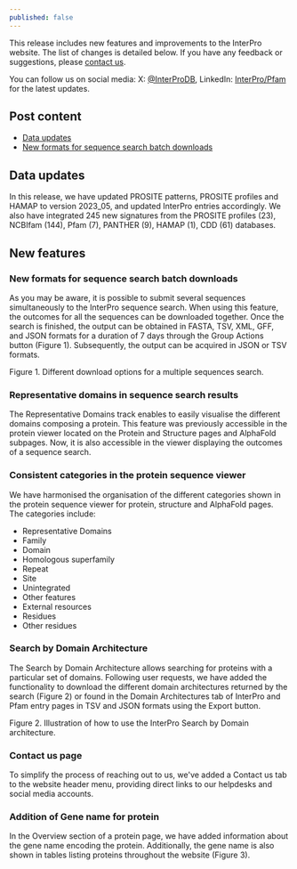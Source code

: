 ```yaml
---
published: false
---
```

This release includes new features and improvements to the InterPro website. The list of changes is detailed below. If you have any feedback or suggestions, please [contact us](https://www.ebi.ac.uk/support/interpro).

You can follow us on social media: X: [@InterProDB](https://twitter.com/InterProDB), LinkedIn: [InterPro/Pfam](https://www.linkedin.com/company/interpro-pfam/) for the latest updates.

## Post content
- [Data updates](#data-updates)
- [New formats for sequence search batch downloads](#New-formats-for-sequence-search-batch-downloads)

## Data updates
In this release, we have updated PROSITE patterns, PROSITE profiles and HAMAP to version 2023_05, and updated InterPro entries accordingly.
We also have integrated 245 new signatures from the PROSITE profiles (23), NCBIfam (144), Pfam (7), PANTHER (9), HAMAP (1), CDD (61) databases.

## New features
### New formats for sequence search batch downloads
As you may be aware, it is possible to submit several sequences simultaneously to the InterPro sequence search. When using this feature, the outcomes for all the sequences can be downloaded together. Once the search is finished, the output can be obtained in FASTA, TSV, XML, GFF, and JSON formats for a duration of 7 days through the Group Actions button (Figure 1). Subsequently, the output can be acquired in JSON or TSV formats.

Figure 1. Different download options for a multiple sequences search.

### Representative domains in sequence search results
The Representative Domains track enables to easily visualise the different domains composing a protein. This feature was previously accessible in the protein viewer located on the Protein and Structure pages and AlphaFold subpages. Now, it is also accessible in the viewer displaying the outcomes of a sequence search.

### Consistent categories in the protein sequence viewer
We have harmonised the organisation of the different categories shown in the protein sequence viewer for protein, structure and AlphaFold pages.
The categories include:
- Representative Domains
- Family
- Domain
- Homologous superfamily
- Repeat
- Site
- Unintegrated
- Other features
- External resources
- Residues
- Other residues

### Search by Domain Architecture
The Search by Domain Architecture allows searching for proteins with a particular set of domains. Following user requests, we have added the functionality to download the different domain architectures returned by the search (Figure 2) or found in the Domain Architectures tab of InterPro and Pfam entry pages in TSV and JSON formats using the Export button.

Figure 2. Illustration of how to use the InterPro Search by Domain architecture.

### Contact us page
To simplify the process of reaching out to us, we've added a Contact us tab to the website header menu, providing direct links to our helpdesks and social media accounts. 

### Addition of Gene name for protein
In the Overview section of a protein page, we have added information about the gene name encoding the protein. Additionally, the gene name is also shown in tables listing proteins throughout the website (Figure 3).


